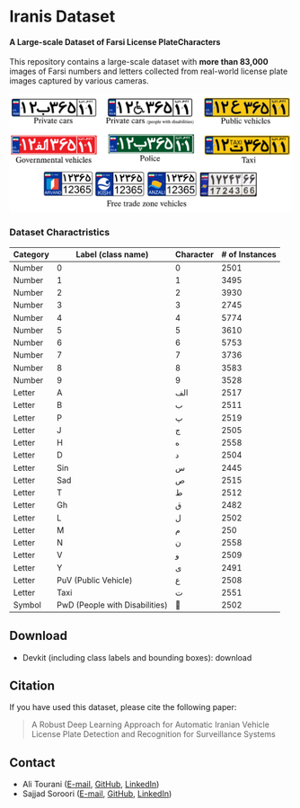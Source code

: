 # Iranis Dataset
#### A Large-scale Dataset of Farsi License PlateCharacters

This repository contains a large-scale dataset with **more than 83,000** images of Farsi numbers and letters collected from real-world license plate images  captured  by various cameras.

![Iranis Dataset](https://github.com/alitourani/Iranis-dataset/blob/master/_doc/Iranis_License_Plates.png "Iranis Dataset")

### Dataset Charactristics

| Category | Label (class name) | Character | # of Instances |
| ------------ | ------------ | ------------ | ------------ |
| Number | 0 | 0 | 2501 |
| Number | 1 | 1 | 3495 |
| Number | 2 | 2 | 3930 |
| Number | 3 | 3 | 2745 |
| Number | 4 | 4 | 5774 |
| Number | 5 | 5 | 3610 |
| Number | 6 | 6 | 5753 |
| Number | 7 | 7 | 3736 |
| Number | 8 | 8 | 3583 |
| Number | 9 | 9 | 3528 |
| Letter | A | الف | 2517 |
| Letter | B | ب | 2511 |
| Letter | P | پ | 2519 |
| Letter | J | ج | 2505 |
| Letter | H | ه | 2558 |
| Letter | D | د | 2504 |
| Letter | Sin | س | 2445 |
| Letter | Sad | ص | 2515 |
| Letter | T | ط | 2512 |
| Letter | Gh | ق | 2482 |
| Letter | L | ل | 2502 |
| Letter | M | م | 250 |
| Letter | N | ن | 2558 |
| Letter | V | و | 2509 |
| Letter | Y | ی | 2491 |
| Letter | PuV (Public Vehicle) | ع | 2508 |
| Letter | Taxi | ت | 2551 |
| Symbol | PwD (People with Disabilities) | 🦽 | 2502 |

## Download
- Devkit (including class labels and bounding boxes): download

## Citation
If you have used this dataset, please cite the following paper:
> A Robust Deep Learning Approach for Automatic Iranian Vehicle License Plate Detection and Recognition for Surveillance Systems

## Contact
- Ali Tourani ([E-mail](mailto:a.tourani1991@gmail.com "E-mail"), [GitHub](https://github.com/alitourani "GitHub"), [LinkedIn](https://ir.linkedin.com/in/alitourani "LinkedIn"))
- Sajjad Soroori ([E-mail](mailto:sajjad.soroori@gmail.com "E-mail"), [GitHub](https://github.com/SajjadSo "GitHub"), [LinkedIn](https://www.linkedin.com/in/sajjadso/ "LinkedIn"))
